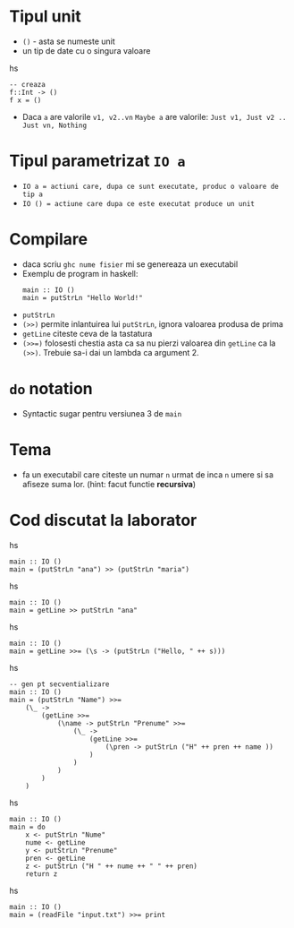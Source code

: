 Tipul unit
==========

* `()` - asta se numeste unit
* un tip de date cu o singura valoare

 hs
 ```
 -- creaza
 f::Int -> ()
 f x = ()
 ```
* Daca `a` are valorile `v1, v2..vn`
  `Maybe a` are valorile: `Just v1, Just v2 .. Just vn, Nothing`

Tipul parametrizat `IO a`
=======================

* `IO a = actiuni care, dupa ce sunt executate, produc o valoare de tip a`
* `IO () = actiune care dupa ce este executat produce un unit`

Compilare
=========

* daca scriu `ghc nume fisier` mi se genereaza un executabil
* Exemplu de program in haskell:
  ```
  main :: IO ()
  main = putStrLn "Hello World!"
  ```
* `putStrLn`
* `(>>)` permite inlantuirea lui `putStrLn`, 
  ignora valoarea produsa de prima
* `getLine` citeste ceva de la tastatura
* `(>>=)` folosesti chestia asta ca sa nu pierzi valoarea din `getLine`
 ca la `(>>)`. Trebuie sa-i dai un lambda ca argument 2.

`do` notation
=============

* Syntactic sugar pentru versiunea 3 de `main`

Tema
====
* fa un executabil care citeste un numar `n` urmat de inca `n` umere 
 si sa afiseze suma lor. (hint: facut functie __recursiva__)

Cod discutat la laborator
=========================
hs
```
main :: IO ()
main = (putStrLn "ana") >> (putStrLn "maria")
```
hs
```
main :: IO ()
main = getLine >> putStrLn "ana"
```

hs
```
main :: IO ()
main = getLine >>= (\s -> (putStrLn ("Hello, " ++ s)))
```
hs
```
-- gen pt secventializare
main :: IO ()
main = (putStrLn "Name") >>= 
    (\_ -> 
        (getLine >>= 
            (\name -> putStrLn "Prenume" >>= 
                (\_ -> 
                    (getLine >>= 
                        (\pren -> putStrLn ("H" ++ pren ++ name ))
                    )
                )
            )
        )
    )
```

hs
```
main :: IO ()
main = do
    x <- putStrLn "Nume"
    nume <- getLine
    y <- putStrLn "Prenume"
    pren <- getLine
    z <- putStrLn ("H " ++ nume ++ " " ++ pren)
    return z
```
hs
```
main :: IO ()
main = (readFile "input.txt") >>= print

 ```
